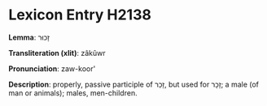 # Lexicon Entry H2138

**Lemma**: זָכוּר

**Transliteration (xlit)**: zâkûwr

**Pronunciation**: zaw-koor'

**Description**:
properly, passive participle of זָכַר, but used for זָכָר; a male (of man or animals); males, men-children.
